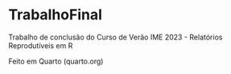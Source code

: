 # TrabalhoFinal
Trabalho de conclusão do Curso de Verão IME 2023 - Relatórios Reprodutíveis em R

Feito em Quarto (quarto.org)
